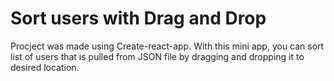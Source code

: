 # Sort users with Drag and Drop 
Procject was made using Create-react-app. 
With this mini app, you can sort list of users that is pulled from JSON file by dragging and dropping it to desired location. 
